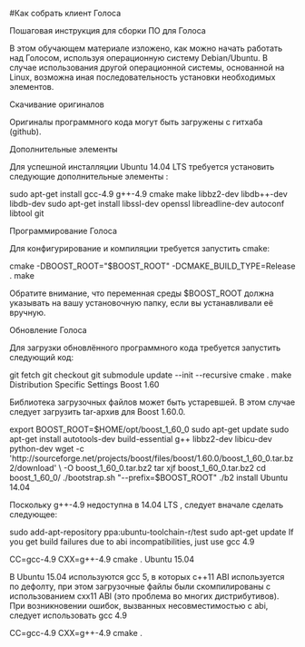 #Как собрать клиент Голоса

Пошаговая инструкция для сборки ПО для Голоса

В этом обучающем материале изложено, как можно начать работать над Голосом, используя операционную систему Debian/Ubuntu. В случае использования другой операционной системы, основанной на Linux, возможна иная последовательность установки необходимых элементов.

Скачивание оригиналов

Оригиналы программного кода могут быть загружены с гитхаба (github).

Дополнительные элементы

Для успешной инсталляции Ubuntu 14.04 LTS требуется установить следующие дополнительные элементы :

sudo apt-get install gcc-4.9 g++-4.9 cmake make libbz2-dev libdb++-dev libdb-dev
sudo apt-get install libssl-dev openssl libreadline-dev autoconf libtool git

Программирование Голоса

Для конфигурирование и компиляции требуется запустить cmake:

cmake -DBOOST_ROOT="$BOOST_ROOT" -DCMAKE_BUILD_TYPE=Release .
make

Обратите внимание, что переменная среды $BOOST_ROOT должна указывать на вашу установочную папку, если вы устанавливали её вручную.

Обновление Голоса

Для загрузки обновлённого программного кода требуется запустить следующий код:

git fetch
git checkout <version>
git submodule update --init --recursive
cmake .
make
Distribution Specific Settings
Boost 1.60

Библиотека загрузочных файлов может быть устаревшей. В этом случае следует загрузить tar-архив для Boost 1.60.0.

export BOOST_ROOT=$HOME/opt/boost_1_60_0
sudo apt-get update
sudo apt-get install autotools-dev build-essential g++ libbz2-dev libicu-dev python-dev
wget -c 'http://sourceforge.net/projects/boost/files/boost/1.60.0/boost_1_60_0.tar.bz2/download' \
    -O boost_1_60_0.tar.bz2
tar xjf boost_1_60_0.tar.bz2
cd boost_1_60_0/
./bootstrap.sh "--prefix=$BOOST_ROOT"
./b2 install
Ubuntu 14.04


Поскольку  g++-4.9 недоступна в 14.04 LTS , следует вначале сделать следующее:

sudo add-apt-repository ppa:ubuntu-toolchain-r/test
sudo apt-get update
If you get build failures due to abi incompatibilities, just use gcc 4.9

CC=gcc-4.9 CXX=g++-4.9 cmake .
Ubuntu 15.04


В Ubuntu 15.04 используются gcc 5, в которых c++11 ABI используется по дефолту, при этом загрузочные файлы были скомпилированы с использованием cxx11 ABI (это проблема во многих дистрибутивов). При возникновении ошибок, вызванных несовместимостью с abi, следует использовать  gcc 4.9

CC=gcc-4.9 CXX=g++-4.9 cmake .
